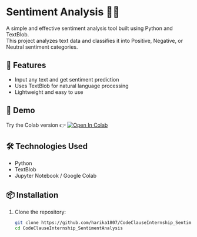 # Sentiment Analysis 🧠💬

A simple and effective sentiment analysis tool built using Python and TextBlob.  
This project analyzes text data and classifies it into Positive, Negative, or Neutral sentiment categories.

## 📌 Features

- Input any text and get sentiment prediction
- Uses TextBlob for natural language processing
- Lightweight and easy to use

## 🚀 Demo

Try the Colab version 👉 [![Open In Colab](https://colab.research.google.com/assets/colab-badge.svg)](https://colab.research.google.com/github/harika1807/CodeClauseInternship_SentimentAnalysis/blob/main/SentimentAnalysis.ipynb)

## 🛠️ Technologies Used

- Python
- TextBlob
- Jupyter Notebook / Google Colab

## 📦 Installation

1. Clone the repository:
   ```bash
   git clone https://github.com/harika1807/CodeClauseInternship_SentimentAnalysis.git
   cd CodeClauseInternship_SentimentAnalysis
